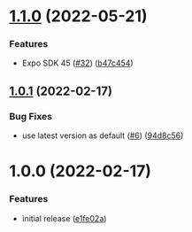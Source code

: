 # [1.1.0](https://github.com/KazuyaHara/sort-expo-appjson/compare/v1.0.1...v1.1.0) (2022-05-21)


### Features

* Expo SDK 45 ([#32](https://github.com/KazuyaHara/sort-expo-appjson/issues/32)) ([b47c454](https://github.com/KazuyaHara/sort-expo-appjson/commit/b47c454d476f28d25d5397cc763af957edec00c2))

## [1.0.1](https://github.com/KazuyaHara/sort-expo-appjson/compare/v1.0.0...v1.0.1) (2022-02-17)


### Bug Fixes

* use latest version as default ([#6](https://github.com/KazuyaHara/sort-expo-appjson/issues/6)) ([94d8c56](https://github.com/KazuyaHara/sort-expo-appjson/commit/94d8c56ff0d9887f473d5c51b2ee2720795b1fad))

# 1.0.0 (2022-02-17)

### Features

- initial release ([e1fe02a](https://github.com/KazuyaHara/sort-expo-appjson/commit/e1fe02a77e1b0f44eb45927fdf0eb8ca30b88593))
